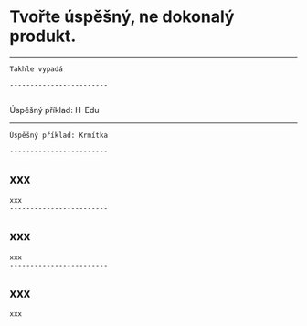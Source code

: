 # Tvořte úspěšný, ne dokonalý produkt.

------------------------


~~~
Takhle vypadá

------------------------


~~~
Úspěšný příklad: H-Edu


------------------------

~~~
Úspěšný příklad: Krmítka

------------------------

~~~
xxx
------------------------

~~~
xxx
------------------------

~~~
xxx
------------------------

~~~
xxx
------------------------

~~~
xxx
------------------------

~~~
xxx